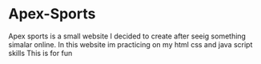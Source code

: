 # Apex-Sports

Apex sports is a small website I decided to create after seeig something simalar online.
In this website im practicing on my html css and java script skills 
This is for fun
